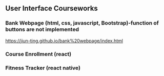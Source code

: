 ## User Interface Courseworks

### Bank Webpage (html, css, javascript, Bootstrap)-function of buttons are not implemented
https://jiun-ting.github.io/bank%20webpage/index.html

### Course Enrollment (react)

### Fitness Tracker (react native)
